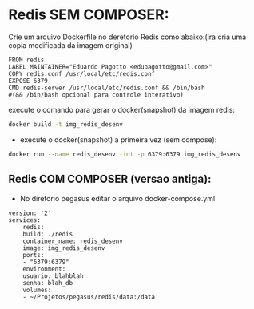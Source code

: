 # Redis SEM COMPOSER:
Crie um arquivo Dockerfile no deretorio Redis como abaixo:(ira cria uma copia modificada da imagem original)
```file
FROM redis
LABEL MAINTAINER="Eduardo Pagotto <edupagotto@gmail.com>"
COPY redis.conf /usr/local/etc/redis.conf
EXPOSE 6379
CMD redis-server /usr/local/etc/redis.conf && /bin/bash
#(&& /bin/bash opcional para controle interativo)
```		

execute o comando para gerar o docker(snapshot) da imagem redis:
```bash
docker build -t img_redis_desenv
```

- execute o docker(snapshot) a primeira vez (sem compose):
```bash
docker run --name redis_desenv -idt -p 6379:6379 img_redis_desenv
```

## Redis COM COMPOSER (versao antiga):
- No diretorio pegasus editar o arquivo docker-compose.yml
```file
version: '2'
services:
	redis:
	build: ./redis
	container_name: redis_desenv
	image: img_redis_desenv
	ports:
	- "6379:6379"
	environment:
	usuario: blahblah
	senha: blah_db
	volumes:
	- ~/Projetos/pegasus/redis/data:/data
```